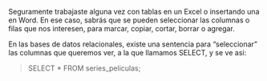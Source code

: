 Seguramente trabajaste alguna vez con tablas en un Excel o insertando una en Word. 
En ese caso, sabrás que se pueden seleccionar las columnas o filas que nos interesen, para marcar, copiar, cortar, borrar o agregar. 

En las bases de datos relacionales, existe una sentencia para “seleccionar” las columnas que queremos ver, a la que llamamos SELECT, y se ve asi: 

> SELECT * 
> FROM series_peliculas;


